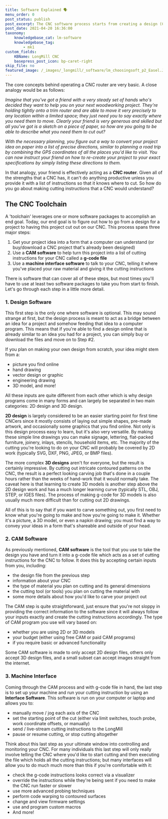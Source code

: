 ```yaml
---
title: Software Explained 🗣️
menu_order: 0
post_status: publish
post_excerpt: The CNC software process starts from creating a design (CAD), making toolpaths to produce g-code (CAM), sending the g-code to the LongMill (machine interface).
post_date: 2021-04-20 16:36:00
taxonomy:
    knowledgebase_cat: lm-software
    knowledgebase_tag:
        - mk1
custom_fields:
    KBName: LongMill CNC
    basepress_post_icon: bp-caret-right
skip_file: no
featured_image: /_images/_longmill/_software/lm_choosingsoft_p2_Easel.JPG
---
```


The core concepts behind operating a CNC router are very basic. A close analogy would be as follows:

*Imagine that you've got a friend with a very steady set of hands who's decided they want to help you on your next woodworking project. They're holding tightly onto a trim router and are able to move it very precisely to any location within a limited space; they just need you to say exactly where you need them to move. Clearly your friend is very generous and skilled but all you've got is a sketch on a piece of paper, so how are you going to be able to describe what you need them to cut out?*

*With the necessary planning, you figure out a way to convert your project idea on paper into a list of precise directions, similar to planning a road trip by combining the GPS coordinates of all the places you'd like to visit. You can now instruct your friend on how to re-create your project to your exact specifications by simply listing these directions to them.*

In that analogy, your friend is effectively acting as a **CNC router**. Given all of the strengths that a CNC has, it can't do anything productive unless you provide it with a list of instructions so that it knows where to cut. So how do you go about making cutting instructions that a CNC would understand?

## The CNC Toolchain

A 'toolchain' leverages one or more software packages to accomplish an end goal. Today, our end goal is to figure out how to go from a design for a project to having this project cut out on our CNC. This process spans three major steps:

1. Get your project idea into a form that a computer can understand (or buy/download a CNC project that's already been designed)
1. Use a **CAM software** to help turn this project into a list of cutting instructions for your CNC called a **g-code file**
1. Use a **machine interface software** to talk to your CNC, telling it where you've placed your raw material and giving it the cutting instructions

There is software that can cover all of these steps, but most times you'll have to use at least two software packages to take you from start to finish. Let's go through each step in a little more detail.

### 1. Design Software

This first step is the only one where software is optional. This may sound strange at first, but the design process is meant to act as a bridge between an idea for a project and somehow feeding that idea to a computer program. This means that if you're able to find a design online that is already similar to an idea you had for a project, you can simply buy or download the files and move on to Step #2.

If you plan on making your own design from scratch, your idea might stem from a:

- picture you find online
- hand drawing
- vector design or graphic
- engineering drawing
- 3D model, and more!

All these inputs are quite different from each other which is why design programs come in many forms and can largely be separated in two main categories: 2D design and 3D design.

**2D design** is largely considered to be an easier starting point for first time CNCers since it mostly consists of laying out simple shapes, pre-made artwork, and occasionally some graphics that you find online. Not only is this design process easy to learn, but it's also very versatile. By making these simple line drawings you can make signage, lettering, flat-packed furniture, joinery, inlays, stencils, household items, etc. The majority of the cutting you're looking to do on your CNC will probably be covered by 2D work (typically SVG, DXF, PNG, JPEG, or BMP files).

The more complex **3D designs** aren't for everyone, but the result is certainly impressive. By cutting out intricate contoured patterns on the CNC, the result is a perfect looking carving job that's done in a couple hours rather than the weeks of hand-work that it would normally take. The caveat here is that learning to create 3D models is another step above the 2D design work and has a much longer learning curve (typically STL, OBJ, STEP, or IGES files). The process of making g-code for 3D models is also usually much more difficult than for cutting out 2D drawings.

All of this is to say that if you want to carve something out, you first need to know what you're going to make and how you're going to make it. Whether it's a picture, a 3D model, or even a napkin drawing; you must find a way to convey your ideas in a form that's shareable and outside of your head.

### 2. CAM Software

As previously mentioned, **CAM software** is the tool that you use to take the design you have and turn it into a g-code file which acts as a set of cutting instructions for the CNC to follow. It does this by accepting certain inputs from you, including:

- the design file from the previous step
- information about your CNC
- the type of material you plan on cutting and its general dimensions
- the cutting tool (or tools) you plan on cutting the material with
- some more details about how you'd like to carve your project out

The CAM step is quite straightforward, just ensure that you're not sloppy in providing the correct information to the software since it will always follow your inputs exactly and create the cutting instructions accordingly. The type of CAM program you use will vary based on:

- whether you are using 2D or 3D models
- your budget (either using free CAM or paid CAM programs)
- if you require basic or advanced functionality

Some CAM software is made to only accept 2D design files, others only accept 3D design files, and a small subset can accept images straight from the internet.

### 3. Machine Interface

Coming through the CAM process and with g-code file in hand, the last step is to set up your machine and run your cutting instruction by using an **Interface Software**. This software is run on your computer or laptop and allows you to:

- manually move / jog each axis of the CNC
- set the starting point of the cut (either via limit switches, touch probe, work coordinate offsets, or manually)
- send / live-stream cutting instructions to the LongMill
- pause or resume cutting, or stop cutting altogether

Think about this last step as your ultimate window into controlling and monitoring your CNC. For many individuals this last step will only really involve telling the CNC where you'd like to start cutting and then executing the file which holds all the cutting instructions; but many interfaces will allow you to do much much more than this if you're comfortable with it:

- check the g-code instructions looks correct via a visualizer
- override the instructions while they're being sent if you need to make the CNC run faster or slower
- use more advanced probing techniques
- perform code warping to contoured surfaces
- change and view firmware settings
- use and program custom macros
- And more!
